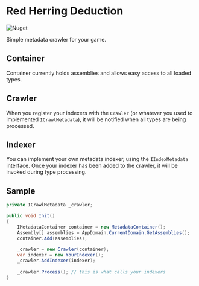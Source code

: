 # Red Herring Deduction

![Nuget](https://img.shields.io/nuget/v/RedHerring.Deduction)

Simple metadata crawler for your game.

## Container

Container currently holds assemblies and allows easy access to all loaded types.

## Crawler

When you register your indexers with the `Crawler` (or whatever you used to implemented `ICrawlMetadata`), it will be notified when all types are being processed.

## Indexer

You can implement your own metadata indexer, using the `IIndexMetadata` interface.
Once your indexer has been added to the crawler, it will be invoked during type processing.

## Sample

```csharp
private ICrawlMetadata _crawler;

public void Init() 
{
    IMetadataContainer container = new MetadataContainer();
    Assembly[] assemblies = AppDomain.CurrentDomain.GetAssemblies();
    container.Add(assemblies);
    
    _crawler = new Crawler(container);
    var indexer = new YourIndexer();
    _crawler.AddIndexer(indexer);
    
    _crawler.Process(); // this is what calls your indexers
}

```

